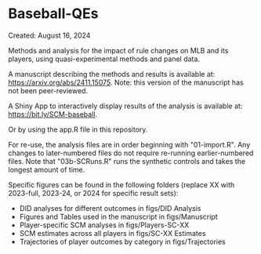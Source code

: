 # Baseball-QEs

Created: August 16, 2024

Methods and analysis for the impact of rule changes on MLB and its players, using quasi-experimental methods and panel data.

A manuscript describing the methods and results is available at: <https://arxiv.org/abs/2411.15075>. Note: this version of the manuscript has not been peer-reviewed.

A Shiny App to interactively display results of the analysis is available at: <https://bit.ly/SCM-baseball>.

Or by using the app.R file in this repository.

For re-use, the analysis files are in order beginning with "01-import.R". Any changes to later-numbered files do not require re-running earlier-numbered files. Note that "03b-SCRuns.R" runs the synthetic controls and takes the longest amount of time.

Specific figures can be found in the following folders (replace XX with 2023-full, 2023-24, or 2024 for specific result sets):

-   DID analyses for different outcomes in figs/DID Analysis
-   Figures and Tables used in the manuscript in figs/Manuscript
-   Player-specific SCM analyses in figs/Players-SC-XX
-   SCM estimates across all players in figs/SC-XX Estimates
-   Trajectories of player outcomes by category in figs/Trajectories
